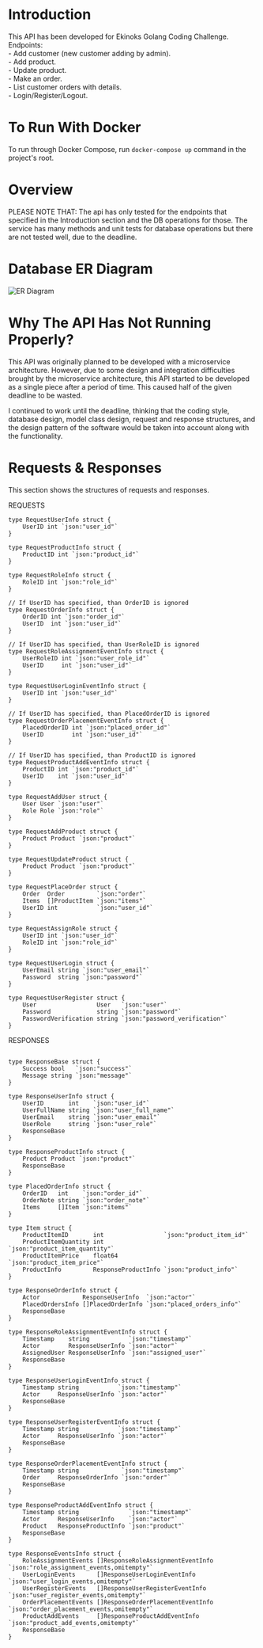 # Introduction

This API has been developed for Ekinoks Golang Coding Challenge.  
Endpoints:  
\- Add customer (new customer adding by admin).  
\- Add product.  
\- Update product.  
\- Make an order.  
\- List customer orders with details.  
\- Login/Register/Logout.

# To Run With Docker

To run through Docker Compose, run `docker-compose up` command in the project's root.


# Overview

PLEASE NOTE THAT: The api has only tested for the endpoints that specified in the Introduction section and the DB operations for those. The service has many methods and unit tests for database operations but there are not tested well, due to the deadline.

# Database ER Diagram
![ER Diagram](./er-diagram/ekinoksgcc.png)

# Why The API Has Not Running Properly?

This API was originally planned to be developed with a microservice architecture. However, due to some design and integration difficulties brought by the microservice architecture, this API started to be developed as a single piece after a period of time. This caused half of the given deadline to be wasted.

I continued to work until the deadline, thinking that the coding style, database design, model class design, request and response structures, and the design pattern of the software would be taken into account along with the functionality.

# Requests & Responses

This section shows the structures of requests and responses.

REQUESTS

```
type RequestUserInfo struct {
	UserID int `json:"user_id"`
}

type RequestProductInfo struct {
	ProductID int `json:"product_id"`
}

type RequestRoleInfo struct {
	RoleID int `json:"role_id"`
}

// If UserID has specified, than OrderID is ignored
type RequestOrderInfo struct {
	OrderID int `json:"order_id"`
	UserID  int `json:"user_id"`
}

// If UserID has specified, than UserRoleID is ignored
type RequestRoleAssignmentEventInfo struct {
	UserRoleID int `json:"user_role_id"`
	UserID     int `json:"user_id"`
}

type RequestUserLoginEventInfo struct {
	UserID int `json:"user_id"`
}

// If UserID has specified, than PlacedOrderID is ignored
type RequestOrderPlacementEventInfo struct {
	PlacedOrderID int `json:"placed_order_id"`
	UserID        int `json:"user_id"`
}

// If UserID has specified, than ProductID is ignored
type RequestProductAddEventInfo struct {
	ProductID int `json:"product_id"`
	UserID    int `json:"user_id"`
}

type RequestAddUser struct {
	User User `json:"user"`
	Role Role `json:"role"`
}

type RequestAddProduct struct {
	Product Product `json:"product"`
}

type RequestUpdateProduct struct {
	Product Product `json:"product"`
}

type RequestPlaceOrder struct {
	Order  Order         `json:"order"`
	Items  []ProductItem `json:"items"`
	UserID int           `json:"user_id"`
}

type RequestAssignRole struct {
	UserID int `json:"user_id"`
	RoleID int `json:"role_id"`
}

type RequestUserLogin struct {
	UserEmail string `json:"user_email"`
	Password  string `json:"password"`
}

type RequestUserRegister struct {
	User                 User   `json:"user"`
	Password             string `json:"password"`
	PasswordVerification string `json:"password_verification"`
}
```

RESPONSES

```

type ResponseBase struct {
	Success bool   `json:"success"`
	Message string `json:"message"`
}

type ResponseUserInfo struct {
	UserID       int    `json:"user_id"`
	UserFullName string `json:"user_full_name"`
	UserEmail    string `json:"user_email"`
	UserRole     string `json:"user_role"`
	ResponseBase
}

type ResponseProductInfo struct {
	Product Product `json:"product"`
	ResponseBase
}

type PlacedOrderInfo struct {
	OrderID   int    `json:"order_id"`
	OrderNote string `json:"order_note"`
	Items     []Item `json:"items"`
}

type Item struct {
	ProductItemID       int                 `json:"product_item_id"`
	ProductItemQuantity int                 `json:"product_item_quantity"`
	ProductItemPrice    float64             `json:"product_item_price"`
	ProductInfo         ResponseProductInfo `json:"product_info"`
}

type ResponseOrderInfo struct {
	Actor            ResponseUserInfo  `json:"actor"`
	PlacedOrdersInfo []PlacedOrderInfo `json:"placed_orders_info"`
	ResponseBase
}

type ResponseRoleAssignmentEventInfo struct {
	Timestamp    string           `json:"timestamp"`
	Actor        ResponseUserInfo `json:"actor"`
	AssignedUser ResponseUserInfo `json:"assigned_user"`
	ResponseBase
}

type ResponseUserLoginEventInfo struct {
	Timestamp string           `json:"timestamp"`
	Actor     ResponseUserInfo `json:"actor"`
	ResponseBase
}

type ResponseUserRegisterEventInfo struct {
	Timestamp string           `json:"timestamp"`
	Actor     ResponseUserInfo `json:"actor"`
	ResponseBase
}

type ResponseOrderPlacementEventInfo struct {
	Timestamp string            `json:"timestamp"`
	Order     ResponseOrderInfo `json:"order"`
	ResponseBase 
}

type ResponseProductAddEventInfo struct {
	Timestamp string              `json:"timestamp"`
	Actor     ResponseUserInfo    `json:"actor"`
	Product   ResponseProductInfo `json:"product"`
	ResponseBase
}

type ResponseEventsInfo struct {
	RoleAssignmentEvents []ResponseRoleAssignmentEventInfo `json:"role_assignment_events,omitempty"`
	UserLoginEvents      []ResponseUserLoginEventInfo      `json:"user_login_events,omitempty"`
	UserRegisterEvents   []ResponseUserRegisterEventInfo   `json:"user_register_events,omitempty"`
	OrderPlacementEvents []ResponseOrderPlacementEventInfo `json:"order_placement_events,omitempty"`
	ProductAddEvents     []ResponseProductAddEventInfo     `json:"product_add_events,omitempty"`
	ResponseBase
}
```